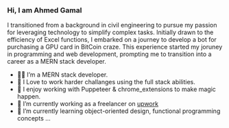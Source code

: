### Hi, I am Ahmed Gamal

I transitioned from a background in civil engineering to pursue my passion for leveraging technology to simplify complex tasks. Initially drawn to the efficiency of Excel functions, I embarked on a journey to develop a bot for purchasing a GPU card in BitCoin craze. This experience started my joruney in programming and web development, prompting me to transition into a career as a MERN stack developer.

- 👨‍💻 I’m a MERN stack developer.
- 🧠 I Love to work harder challanges using the full stack abilities.
- 🧵 I enjoy working with Puppeteer & chrome_extensions to make magic happen.
- 🔭 I’m currently working as a freelancer on [upwork](https://www.upwork.com/freelancers/~0198f475dd5c7e7d56)
- 🌱 I’m currently learning object-oriented design, functional programming concepts ...
